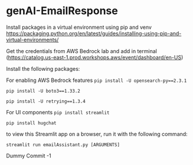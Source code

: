 # genAI-EmailResponse

Install packages in a virtual environment using pip and venv
https://packaging.python.org/en/latest/guides/installing-using-pip-and-virtual-environments/

Get the credentials from AWS Bedrock lab and add in terminal 
(https://catalog.us-east-1.prod.workshops.aws/event/dashboard/en-US)

Install the following packages:

For enabling AWS Bedrock features
`pip install -U opensearch-py==2.3.1`

`pip install -U boto3==1.33.2`

`pip install -U retrying==1.3.4`

For UI components
`pip install streamlit` 

`pip install hugchat`

to view this Streamlit app on a browser, run it with the following command:

    streamlit run emailAssistant.py [ARGUMENTS]

Dummy Commit -1